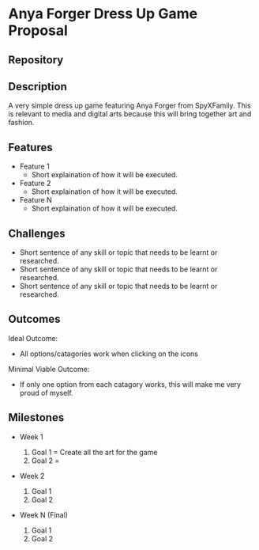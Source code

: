 # Anya Forger Dress Up Game Proposal

## Repository
<Link to your project's public GitHub respository>

## Description
A very simple dress up game featuring Anya Forger from SpyXFamily. This is relevant to media and digital arts because this will bring together art and fashion.

## Features
- Feature 1
	- Short explaination of how it will be executed.
- Feature 2
	- Short explaination of how it will be executed.
- Feature N 
	- Short explaination of how it will be executed.

## Challenges
- Short sentence of any skill or topic that needs to be learnt or researched.
- Short sentence of any skill or topic that needs to be learnt or researched.
- Short sentence of any skill or topic that needs to be learnt or researched.

## Outcomes
Ideal Outcome:
- All options/catagories work when clicking on the icons

Minimal Viable Outcome:
- If only one option from each catagory works, this will make me very proud of myself.

## Milestones

- Week 1
  1. Goal 1 = Create all the art for the game
  2. Goal 2 = 

- Week 2
  1. Goal 1
  2. Goal 2

- Week N (Final)
  1. Goal 1
  2. Goal 2

